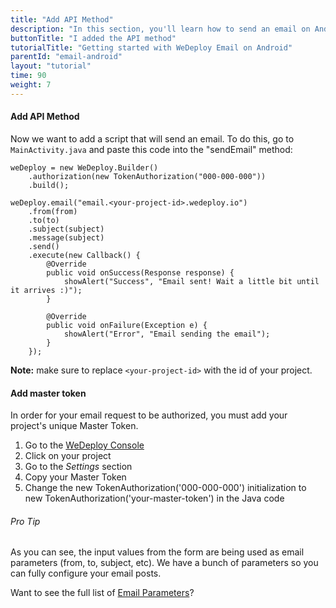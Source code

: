 ```yaml
---
title: "Add API Method"
description: "In this section, you'll learn how to send an email on Android using the WeDeploy API Client."
buttonTitle: "I added the API method"
tutorialTitle: "Getting started with WeDeploy Email on Android"
parentId: "email-android"
layout: "tutorial"
time: 90
weight: 7
---
```


#### Add API Method

Now we want to add a script that will send an email. To do this, go to `MainActivity.java` and paste this code into the "sendEmail" method:

```text/x-java
weDeploy = new WeDeploy.Builder()
	.authorization(new TokenAuthorization("000-000-000"))
	.build();

weDeploy.email("email.<your-project-id>.wedeploy.io")
	.from(from)
	.to(to)
	.subject(subject)
	.message(subject)
	.send()
	.execute(new Callback() {
		@Override
		public void onSuccess(Response response) {
			showAlert("Success", "Email sent! Wait a little bit until it arrives :)");
		}

		@Override
		public void onFailure(Exception e) {
			showAlert("Error", "Email sending the email");
		}
	});
```

**Note:** make sure to replace `<your-project-id>` with the id of your project.

#### Add master token

In order for your email request to be authorized, you must add your project's unique Master Token.

1. Go to the <a href="https://console.wedeploy.com" target="_blank">WeDeploy Console</a>
2. Click on your project
3. Go to the _Settings_ section
4. Copy your Master Token
5. Change the new TokenAuthorization('000-000-000') initialization to new TokenAuthorization('your-master-token') in the Java code

<aside>

###### <span class="icon-16-star"></span> Pro Tip

As you can see, the input values from the form are being used as email parameters (from, to, subject, etc). We have a bunch of parameters so you can fully configure your email posts.

Want to see the full list of <a href="http://wedeploy.com/docs/email/sending-email.html" target="_blank">Email Parameters</a>?

</aside>
